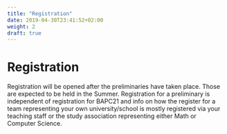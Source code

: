 ```yaml
---
title: "Registration"
date: 2019-04-30T23:41:52+02:00
weight: 2
draft: true
---
```

# Registration

Registration will be opened after the preliminaries have taken place. Those are expected to be held in the Summer. Registration for a preliminary is independent of registration for BAPC21 and info on how the register for a team representing your own university/school is mostly registered via your teaching staff or the study association representing either Math or Computer Science.
